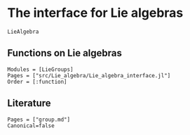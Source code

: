 # The interface for Lie algebras

```@docs
LieAlgebra
```

## Functions on Lie algebras

```@autodocs
Modules = [LieGroups]
Pages = ["src/Lie_algebra/Lie_algebra_interface.jl"]
Order = [:function]
```

## Literature

```@bibliography
Pages = ["group.md"]
Canonical=false
```